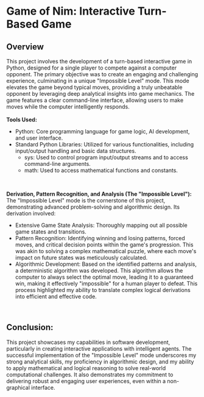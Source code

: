<h1>Game of Nim: Interactive Turn-Based Game</h1>


<h2>Overview</h2>
This project involves the development of a turn-based interactive game in Python, designed for a single player to compete against a computer opponent. The primary objective was to create an engaging and challenging experience, culminating in a unique "Impossible Level" mode. This mode elevates the game beyond typical moves, providing a truly unbeatable opponent by leveraging deep analytical insights into game mechanics. The game features a clear command-line interface, allowing users to make moves while the computer intelligently responds.
<br />
<br />
<b>Tools Used:</b>

- <b2> Python: Core programming language for game logic, AI development, and user interface. </b2>
- <b2> Standard Python Libraries: Utilized for various functionalities, including input/output handling and basic data structures. </b2>
  - <b2>sys: Used to control program input/output streams and to access command-line arguments.</b2>
  - <b2>math: Used to access mathematical functions and constants.</b2>
<br />



<b>Derivation, Pattern Recognition, and Analysis (The "Impossible Level"):</b> <br/>
The "Impossible Level" mode is the cornerstone of this project, demonstrating advanced problem-solving and algorithmic design. Its derivation involved: <br/>
- <b2> Extensive Game State Analysis: Thoroughly mapping out all possible game states and transitions. </b2>
- <b2> Pattern Recognition: Identifying winning and losing patterns, forced moves, and critical decision points within the game's progression. This was akin to solving a complex mathematical puzzle, where each move's impact on future states was meticulously calculated. </b2>
- <b2> Algorithmic Development: Based on the identified patterns and analysis, a deterministic algorithm was developed. This algorithm allows the computer to always select the optimal move, leading it to a guaranteed win, making it effectively "impossible" for a human player to defeat. This process highlighted my ability to translate complex logical derivations into efficient and effective code.</b2>
<br />


<h2>Conclusion:</h2>
This project showcases my capabilities in software development, particularly in creating interactive applications with intelligent agents. The successful implementation of the "Impossible Level" mode underscores my strong analytical skills, my proficiency in algorithmic design, and my ability to apply mathematical and logical reasoning to solve real-world computational challenges. It also demonstrates my commitment to delivering robust and engaging user experiences, even within a non-graphical interface.
<br/>


